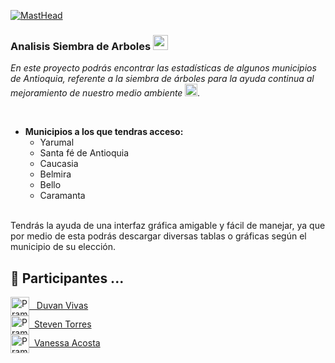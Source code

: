 [![MastHead](https://www.lamansiondelasideas.com/wp-content/uploads/2022/07/como-plantar-arboles.jpg)]()


### Analisis Siembra de Arboles <img src="https://github.com/rajput2107/rajput2107/blob/master/Assets/Earth.gif" width="24px">
<em>En este proyecto podrás encontrar las estadísticas de algunos municipios de Antioquia, referente a la siembra de árboles para la ayuda continua al mejoramiento de nuestro medio ambiente <img src="https://github.com/rajput2107/rajput2107/blob/master/Assets/PC.gif" height="20px"/>.

 </em>
 <br/>

- **Municipios a los que tendras acceso:**
	- Yarumal
	- Santa fé de Antioquia
	- Caucasia
	- Belmira
	- Bello
	- Caramanta
	
 <br/>
Tendrás la ayuda de una interfaz gráfica amigable y fácil de manejar, ya que por medio de esta podrás descargar diversas tablas o gráficas según el municipio de su elección.

## 🔭 Participantes ...
<a href="https://github.com/DUVAN100" target="blank">
  <img align="center" alt="Pramod's Twitter" width="30px" src="https://github.githubassets.com/images/modules/logos_page/GitHub-Mark.png" /> &nbsp; Duvan Vivas<br/>
 </a>

<a href="https://github.com/SirtWood" target="blank">
  <img align="center" alt="Pramod's Twitter" width="30px" src="https://github.githubassets.com/images/modules/logos_page/GitHub-Mark.png" /> &nbsp;Steven Torres<br/>
 </a> 
 
<a href="https://github.com/vaneacostatj" target="blank">
  <img align="center" alt="Pramod's Twitter" width="30px" src="https://github.githubassets.com/images/modules/logos_page/GitHub-Mark.png" /> &nbsp;Vanessa Acosta<br/>
 </a>
<br/>
  <br/>




